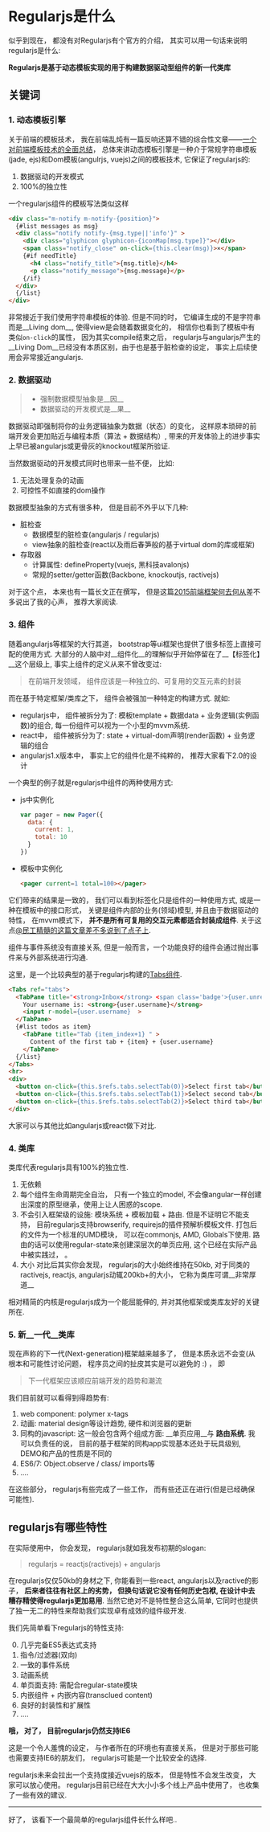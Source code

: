 
# Regularjs是什么

似乎到现在， 都没有对Regularjs有个官方的介绍， 其实可以用一句话来说明regularjs是什么: 

__Regularjs是基于动态模板实现的用于构建数据驱动型组件的新一代类库__

## 关键词

### 1. 动态模板引擎
关于前端的模板技术， 我在前端乱炖有一篇反响还算不错的综合性文章——[一个对前端模板技术的全面总结](http://www.html-js.com/article/2313)， 总体来讲动态模板引擎是一种介于常规字符串模板(jade, ejs)和Dom模板(angulrjs, vuejs)之间的模板技术, 它保证了regularjs的: 

1. 数据驱动的开发模式
2. 100%的独立性

一个regularjs组件的模板写法类似这样

```html
<div class="m-notify m-notify-{position}">
  {#list messages as msg}
  <div class="notify notify-{msg.type||'info'}" >
    <div class="glyphicon glyphicon-{iconMap[msg.type]}"></div>
    <span class="notify_close" on-click={this.clear(msg)}>×</span>
    {#if needTitle}
      <h4 class="notify_title">{msg.title}</h4>
      <p class="notify_message">{msg.message}</p>
    {/if}
  </div>
  {/list}
</div>
```

非常接近于我们使用字符串模板的体验. 但是不同的时， 它编译生成的不是字符串而是__Living dom__, 使得view是会随着数据变化的， 相信你也看到了模板中有类似`on-click`的属性， 因为其实compile结束之后， regularjs与angularjs产生的__Living Dom__已经没有本质区别，由于也是基于脏检查的设定， 事实上后续使用会非常接近angularjs.


### 2. 数据驱动

> - 强制数据模型抽象是__因__
> - 数据驱动的开发模式是__果__

数据驱动即强制将你的业务逻辑抽象为数据（状态）的变化， 这样原本琐碎的前端开发会更加贴近与编程本质（算法 + 数据结构）, 带来的开发体验上的进步事实上早已被angularjs或更骨灰的knockout框架所验证.

当然数据驱动的开发模式同时也带来一些不便， 比如: 

1. 无法处理复杂的动画
2. 可控性不如直接的dom操作

数据模型抽象的方式有很多种， 但是目前不外乎以下几种:

- 脏检查
  - 数据模型的脏检查(angularjs / regularjs) 
  - view抽象的脏检查(react以及雨后春笋般的基于virtual dom的库或框架)
- 存取器
  - 计算属性: defineProperty(vuejs, 黑科技avalonjs)
  - 常规的setter/getter函数(Backbone, knockoutjs, ractivejs)



对于这个点， 本来也有一篇长文正在撰写， 但是这篇[2015前端框架何去何从](http://www.cnblogs.com/sskyy/p/4264371.html)差不多说出了我的心声， 推荐大家阅读.



### 3. 组件

随着angularjs等框架的大行其道， bootstrap等ui框架也提供了很多标签上直接可配的使用方式. 大部分的人脑中对__组件化__的理解似乎开始停留在了__【标签化】__这个层级上, 事实上组件的定义从来不曾改变过: 

> 在前端开发领域， 组件应该是一种独立的、可复用的交互元素的封装

而在基于特定框架/类库之下， 组件会被强加一种特定的构建方式. 就如:

- regularjs中， 组件被拆分为了: 模板template + 数据data + 业务逻辑(实例函数)的组合, 每一份组件可以视为一个小型的mvvm系统. 
- react中， 组件被拆分为了: state + virtual-dom声明(render函数) + 业务逻辑的组合
- angularjs1.x版本中， 事实上它的组件化是不纯粹的， 推荐大家看下2.0的设计

一个典型的例子就是regularjs中组件的两种使用方式: 

- js中实例化

  ```js
  var pager = new Pager({
    data: {
      current: 1,
      total: 10
    }
  })
  ```

- 模板中实例化

  ```html
  <pager current=1 total=100></pager>
  ```

它们带来的结果是一致的， 我们可以看到标签化只是组件的一种使用方式, 或是一种在模板中的接口形式， 关键是组件内部的业务(领域)模型, 并且由于数据驱动的特性， 在mvvm模式下， __并不是所有可复用的交互元素都适合封装成组件__. 关于这点[@民工精髓的这篇文章差不多说到了点子上](https://github.com/xufei/ng-control/issues/2).

组件与事件系统没有直接关系, 但是一般而言，一个功能良好的组件会通过抛出事件来与外部系统进行沟通.


这里，是一个比较典型的基于regularjs构建的[Tabs组件](http://plnkr.co/edit/yzmkZhHZGiCwV3yBwcwb?p=preview). 

```html
<Tabs ref="tabs">
  <TabPane title="<strong>Inbox</strong> <span class='badge'>{user.unread_messages_count}</span>" on-active={user.unread_messages_count+=2} >
    Your username is: <strong>{user.username}</strong>
    <input r-model={user.username}  >
  </TabPane>
  {#list todos as item}
    <TabPane title="Tab {item_index+1} " >
      Content of the first tab + {item} + {user.username}
    </TabPane>
  {/list}
</Tabs>
<hr>
<div>
  <button on-click={this.$refs.tabs.selectTab(0)}>Select first tab</button>
  <button on-click={this.$refs.tabs.selectTab(1)}>Select second tab</button>
  <button on-click={this.$refs.tabs.selectTab(2)}>Select third tab</button>
</div>
```

大家可以与其他比如angularjs或react做下对比.


### 4. 类库

类库代表regularjs具有100%的独立性.

1. 无依赖
2. 每个组件生命周期完全自治， 只有一个独立的model, 不会像angular一样创建出深度的原型继承，使用上让人困惑的scope.
3. 不会引入框架级的设施: 模块系统 + 模板加载 + 路由. 但是不证明它不能支持， 目前regularjs支持browserify, requirejs的插件预解析模板文件. 打包后的文件为一个标准的UMD模块， 可以在commonjs, AMD, Globals下使用. 路由的话可以使用regular-state来创建深层次的单页应用, 这个已经在实际产品中被实践过， 。 
4. 大小
  对比后其实你会发现， regularjs的大小始终维持在50kb, 对于同类的ractivejs, reactjs, angularjs动辄200kb+的大小， 它称为类库可谓__非常厚道__


相对精简的内核是regularjs成为一个能屈能伸的, 并对其他框架或类库友好的关键所在.



### 5. __新__一代__类库__

现在声称的下一代(Next-generation)框架越来越多了， 但是本质永远不会变(从根本和可能性讨论问题， 程序员之间的扯皮其实是可以避免的 :) ， 即

> 下一代框架应该顺应前端开发的趋势和潮流

我们目前就可以看得到得趋势有: 

1. web component: polymer x-tags
2. 动画: material design等设计趋势, 硬件和浏览器的更新
3. 同构的javascript: 这一般会包含两个组成方面: __单页应用__与 __路由系统__. 我可以负责任的说， 目前的基于框架的同构app实现基本还处于玩具级别, DEMO和产品的性质是不同的
4. ES6/7: Object.observe / class/ imports等
5. ....

在这些部分， regularjs有些完成了一些工作， 而有些还正在进行(但是已经确保可能性).


## regularjs有哪些特性

在实际使用中， 你会发现， regularjs就如我发布初期的slogan: 

> regularjs = reactjs(ractivejs) + angularjs

在regularjs仅仅50kb的身材之下, 你能看到一些react, angularjs以及ractive的影子， __后来者往往有社区上的劣势， 但换句话说它没有任何历史包袱, 在设计中去糟存精使得regularjs更加易用__. 当然它绝对不是特性整合这么简单, 
它同时也提供了独一无二的特性来帮助我们实现卓有成效的组件级开发. 

我们先简单看下regularjs的特性支持: 

0. 几乎完备ES5表达式支持
1. 指令/过滤器(双向)
2. 一致的事件系统
3. 动画系统
4. 单页面支持: 需配合regular-state模块
5. 内嵌组件 + 内嵌内容(transclued content)
6. 良好的封装性和扩展性
7. ....


__哦， 对了， 目前regularjs仍然支持IE6__

这是一个令人羞愧的设定， 与作者所在的环境也有直接关系， 但是对于那些可能也需要支持IE6的朋友们， regularjs可能是一个比较安全的选择. 

regularjs未来会拉出一个支持度接近vuejs的版本， 但是特性不会发生改变， 大家可以放心使用。 regularjs目前已经在大大小小多个线上产品中使用了， 也收集了一些有效的建议.

-------

好了， 该看下一个最简单的regularjs组件长什么样吧..

